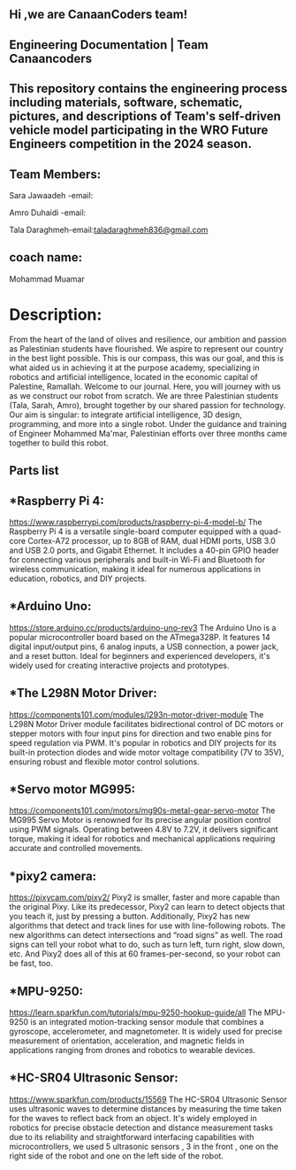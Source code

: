 ## Hi ,we are CanaanCoders team!

## Engineering Documentation | Team Canaancoders
## This repository contains the engineering process including materials, software, schematic, pictures, and descriptions of Team's self-driven vehicle model participating in the WRO Future Engineers competition in the 2024 season.

## Team Members:
Sara Jawaadeh -email:

Amro Duhaidi -email:

Tala Daraghmeh-email:taladaraghmeh836@gmail.com
## coach name:
Mohammad Muamar
# Description:
From the heart of the land of olives and resilience, our ambition and passion as Palestinian students have flourished. We aspire to represent our country in the best light possible. This is our compass, this was our goal, and this is what aided us in achieving it at the purpose academy, specializing in robotics and artificial intelligence, located in the economic capital of Palestine, Ramallah.
Welcome to our journal. Here, you will journey with us as we construct our robot from scratch. We are three Palestinian students (Tala, Sarah, Amro), brought together by our shared passion for technology. Our aim is singular: to integrate artificial intelligence, 3D design, programming, and more into a single robot. Under the guidance and training of Engineer Mohammed Ma'mar, Palestinian efforts over three months came together to build this robot.
## Parts list
## *Raspberry Pi 4:
https://www.raspberrypi.com/products/raspberry-pi-4-model-b/
The Raspberry Pi 4 is a versatile single-board computer equipped with a quad-core Cortex-A72 processor, up to 8GB of RAM, dual HDMI ports, USB 3.0 and USB 2.0 ports, and Gigabit Ethernet. It includes a 40-pin GPIO header for connecting various peripherals and built-in Wi-Fi and Bluetooth for wireless communication, making it ideal for numerous applications in education, robotics, and DIY projects.
## *Arduino Uno:
https://store.arduino.cc/products/arduino-uno-rev3
The Arduino Uno is a popular microcontroller board based on the ATmega328P. It features 14 digital input/output pins, 6 analog inputs, a USB connection, a power jack, and a reset button. Ideal for beginners and experienced developers, it's widely used for creating interactive projects and prototypes.
## *The L298N Motor Driver:
https://components101.com/modules/l293n-motor-driver-module
The L298N Motor Driver module facilitates bidirectional control of DC motors or stepper motors with four input pins for direction and two enable pins for speed regulation via PWM. It's popular in robotics and DIY projects for its built-in protection diodes and wide motor voltage compatibility (7V to 35V), ensuring robust and flexible motor control solutions.
## *Servo motor MG995:
https://components101.com/motors/mg90s-metal-gear-servo-motor
The MG995 Servo Motor is renowned for its precise angular position control using PWM signals. Operating between 4.8V to 7.2V, it delivers significant torque, making it ideal for robotics and mechanical applications requiring accurate and controlled movements.
## *pixy2 camera:
https://pixycam.com/pixy2/
Pixy2 is smaller, faster and more capable than the original Pixy.  Like its predecessor, Pixy2 can learn to detect objects that you teach it, just by pressing a button.  Additionally, Pixy2 has new algorithms that detect and track lines for use with line-following robots.  The new algorithms can detect intersections and “road signs” as well. The road signs can tell your robot what to do, such as turn left, turn right, slow down, etc.  And Pixy2 does all of this at 60 frames-per-second, so your robot can be fast, too.
## *MPU-9250:
https://learn.sparkfun.com/tutorials/mpu-9250-hookup-guide/all
The MPU-9250 is an integrated motion-tracking sensor module that combines a gyroscope, accelerometer, and magnetometer. It is widely used for precise measurement of orientation, acceleration, and magnetic fields in applications ranging from drones and robotics to wearable devices.
## *HC-SR04 Ultrasonic Sensor:
https://www.sparkfun.com/products/15569
The HC-SR04 Ultrasonic Sensor uses ultrasonic waves to determine distances by measuring the time taken for the waves to reflect back from an object. It's widely employed in robotics for precise obstacle detection and distance measurement tasks due to its reliability and straightforward interfacing capabilities with microcontrollers, we used 5 ultrasonic sensors , 3 in the front , one on the right side of the robot and one on the left side of the robot.

